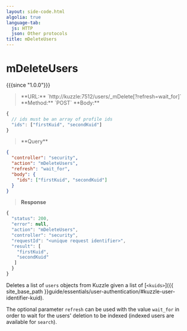 ```yaml
---
layout: side-code.html
algolia: true
language-tab:
  js: HTTP
  json: Other protocols
title: mDeleteUsers
---
```



# mDeleteUsers

{{{since "1.0.0"}}}



<blockquote class="js">
<p>
**URL:** `http://kuzzle:7512/users/_mDelete[?refresh=wait_for]`  
**Method:** `POST`  
**Body:**
</p>
</blockquote>


```js
{
  // ids must be an array of profile ids
  "ids": ["firstKuid", "secondKuid"]
}
```

<blockquote class="json">
<p>
**Query**
</p>
</blockquote>

```json
{
  "controller": "security",
  "action": "mDeleteUsers",
  "refresh": "wait_for",
  "body": {
    "ids": ["firstKuid", "secondKuid"]
  }
}
```

>**Response**

```javascript
{
  "status": 200,
  "error": null,
  "action": "mDeleteUsers",
  "controller": "security",
  "requestId": "<unique request identifier>",
  "result": [
    "firstKuid",
    "secondKuid"
   ]
  }
}
```

Deletes a list of `users` objects from Kuzzle given a list of [`<kuids>`]({{ site_base_path }}guide/essentials/user-authentication/#kuzzle-user-identifier-kuid).

The optional parameter `refresh` can be used
with the value `wait_for` in order to wait for the users' deletion to be indexed (indexed users are available for `search`).
